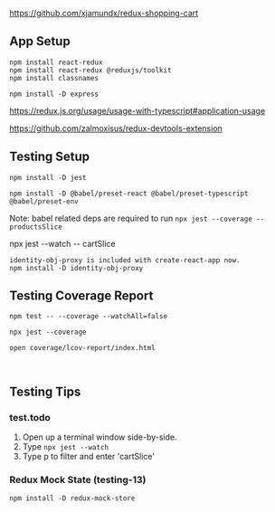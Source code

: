 https://github.com/xjamundx/redux-shopping-cart

## App Setup

```
npm install react-redux
npm install react-redux @reduxjs/toolkit
npm install classnames

npm install -D express

```

https://redux.js.org/usage/usage-with-typescript#application-usage

https://github.com/zalmoxisus/redux-devtools-extension

## Testing Setup

```
npm install -D jest

npm install -D @babel/preset-react @babel/preset-typescript @babel/preset-env
```

Note: babel related deps are required to run `npx jest --coverage -- productsSlice`

npx jest --watch -- cartSlice

```
identity-obj-proxy is included with create-react-app now.
npm install -D identity-obj-proxy
```

## Testing Coverage Report

```
npm test -- --coverage --watchAll=false

npx jest --coverage

open coverage/lcov-report/index.html



```

## Testing Tips

### test.todo

1. Open up a terminal window side-by-side.
2. Type `npx jest --watch`
3. Type p to filter and enter 'cartSlice'

### Redux Mock State (testing-13)

```
npm install -D redux-mock-store
```
